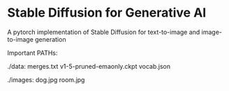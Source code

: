 # Stable Diffusion for Generative AI
A pytorch implementation of Stable Diffusion for text-to-image and image-to-image generation

Important PATHs:

./data: merges.txt
        v1-5-pruned-emaonly.ckpt
        vocab.json

./images: dog.jpg
          room.jpg
